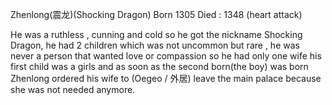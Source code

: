 Zhenlong(震龙)(Shocking Dragon)
Born 1305
Died : 1348 (heart attack)

He was a ruthless , cunning  and cold so he got the nickname Shocking Dragon, he had 2 children which was not uncommon but rare , he was never a person that wanted love or compassion so he had only one wife his first child was a girls and as soon as the second born(the boy) was born Zhenlong ordered his wife to (Oegeo / 外居) leave the main palace because she was not needed anymore.